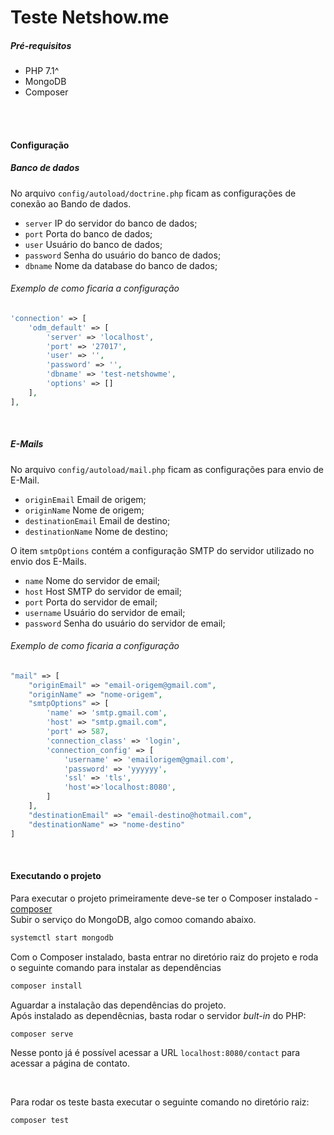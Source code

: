 # Teste Netshow.me

##### __Pré-requisitos__  
- PHP 7.1^
- MongoDB
- Composer

<br>
<br>

#### __Configuração__ 


##### __Banco de dados__  

No arquivo ``config/autoload/doctrine.php`` ficam as configurações de conexão ao Bando de dados.  
- ``server`` IP do servidor do banco de dados;
- ``port`` Porta do banco de dados;
- ``user`` Usuário do banco de dados;
- ``password`` Senha do usuário do banco de dados;
- ``dbname`` Nome da database do banco de dados;

###### Exemplo de como ficaria a configuração  
```php
'connection' => [
    'odm_default' => [
        'server' => 'localhost',
        'port' => '27017',
        'user' => '',
        'password' => '',
        'dbname' => 'test-netshowme',
        'options' => []
    ],
],
```

<br>

##### __E-Mails__  

No arquivo ``config/autoload/mail.php`` ficam as configurações para envio de E-Mail.  

- ``originEmail`` Email de origem;
- ``originName`` Nome de origem;
- ``destinationEmail`` Email de destino;
- ``destinationName`` Nome de destino;

O item ``smtpOptions`` contém a configuração SMTP do servidor utilizado no envio dos E-Mails.
- ``name`` Nome do servidor de email;
- ``host`` Host SMTP do servidor de email;
- ``port`` Porta do servidor de email;
- ``username`` Usuário do servidor de email;
- ``password`` Senha do usuário do servidor de email;


###### Exemplo de como ficaria a configuração  

```php
"mail" => [
    "originEmail" => "email-origem@gmail.com",
    "originName" => "nome-origem",
    "smtpOptions" => [
        'name' => 'smtp.gmail.com',
        'host' => "smtp.gmail.com",
        'port' => 587,
        'connection_class' => 'login',
        'connection_config' => [
            'username' => 'emailorigem@gmail.com',
            'password' => 'yyyyyy',
            'ssl' => 'tls',
            'host'=>'localhost:8080',
        ]
    ],
    "destinationEmail" => "email-destino@hotmail.com",
    "destinationName" => "nome-destino"
]
```

<br>

#### __Executando o projeto__
Para executar o projeto primeiramente deve-se ter o Composer instalado - [composer](https://getcomposer.org)  
Subir o serviço do MongoDB, algo comoo comando abaixo.  
```bash
systemctl start mongodb
```

Com o Composer instalado, basta entrar no diretório raiz do projeto e roda o seguinte comando para instalar as dependências

```bash
composer install
```


Aguardar a instalação das dependências do projeto.  
Após instalado as dependêcnias, basta rodar o servidor *bult-in* do PHP:


```bash
composer serve
```


Nesse ponto já é possível acessar a URL ``localhost:8080/contact`` para  
acessar a página de contato.  


<br>


Para rodar os teste basta executar o seguinte comando no diretório raiz:
```bash
composer test
```
